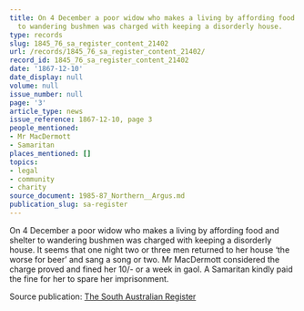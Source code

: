 ```yaml
---
title: On 4 December a poor widow who makes a living by affording food and shelter
  to wandering bushmen was charged with keeping a disorderly house.
type: records
slug: 1845_76_sa_register_content_21402
url: /records/1845_76_sa_register_content_21402/
record_id: 1845_76_sa_register_content_21402
date: '1867-12-10'
date_display: null
volume: null
issue_number: null
page: '3'
article_type: news
issue_reference: 1867-12-10, page 3
people_mentioned:
- Mr MacDermott
- Samaritan
places_mentioned: []
topics:
- legal
- community
- charity
source_document: 1985-87_Northern__Argus.md
publication_slug: sa-register
---
```


On 4 December a poor widow who makes a living by affording food and shelter to wandering bushmen was charged with keeping a disorderly house.  It seems that one night two or three men returned to her house ‘the worse for beer’ and sang a song or two.  Mr MacDermott considered the charge proved and fined her 10/- or a week in gaol.  A Samaritan kindly paid the fine for her to spare her imprisonment.

Source publication: [The South Australian Register](/publications/sa-register/)
